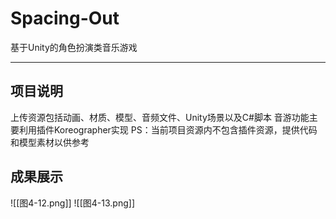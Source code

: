 # Spacing-Out
基于Unity的角色扮演类音乐游戏
***
## 项目说明
上传资源包括动画、材质、模型、音频文件、Unity场景以及C#脚本
音游功能主要利用插件Koreographer实现
PS：当前项目资源内不包含插件资源，提供代码和模型素材以供参考

## 成果展示
![[图4-12.png]]
![[图4-13.png]]